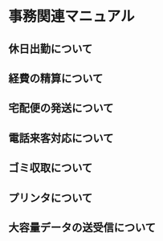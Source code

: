 # 事務関連マニュアル
## 休日出勤について
## 経費の精算について
## 宅配便の発送について
## 電話来客対応について
## ゴミ収取について
## プリンタについて
## 大容量データの送受信について
